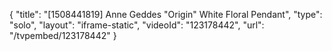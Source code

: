 {
    "title": "[1508441819] Anne Geddes \"Origin\" White Floral Pendant",
    "type": "solo",
    "layout": "iframe-static",
    "videoId": "123178442",
    "url": "\/tvpembed\/123178442"
}
